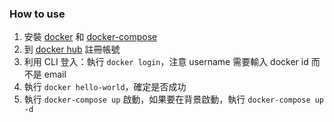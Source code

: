 ### How to use
1. 安裝 [docker](https://docs.docker.com/install/) 和 [docker-compose](https://docs.docker.com/compose/install/)
2. 到 [docker hub](https://hub.docker.com/) 註冊帳號
3. 利用 CLI 登入：執行 `docker login`，注意 username 需要輸入 docker id 而不是 email
4. 執行 `docker hello-world`，確定是否成功
5. 執行 `docker-compose up` 啟動，如果要在背景啟動，執行 `docker-compose up -d`
